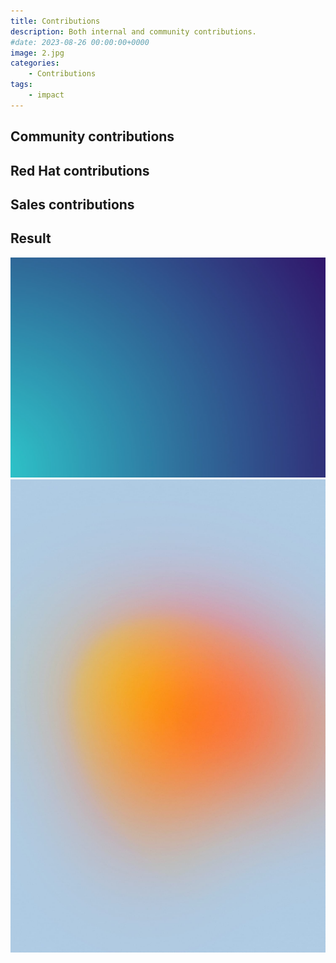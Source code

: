 ```yaml
---
title: Contributions
description: Both internal and community contributions.
#date: 2023-08-26 00:00:00+0000
image: 2.jpg
categories:
    - Contributions
tags:
    - impact
---
```


## Community contributions

## Red Hat contributions

## Sales contributions

## Result

![Image 1](1.jpg) ![Image 2](2.jpg)

